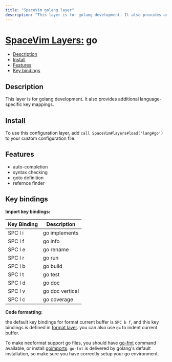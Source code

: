 ```yaml
---
title: "SpaceVim golang layer"
description: "This layer is for golang development. It also provides additional language-specific key mappings."
---
```


# [SpaceVim Layers:](https://spacevim.org/layers) go

<!-- vim-markdown-toc GFM -->

- [Description](#description)
- [Install](#install)
- [Features](#features)
- [Key bindings](#key-bindings)

<!-- vim-markdown-toc -->

## Description

This layer is for golang development. It also provides additional language-specific key mappings.

## Install

To use this configuration layer, add `call SpaceVim#layers#load('lang#go')` to your custom configuration file.

## Features

- auto-completion
- syntax checking
- goto definition
- refernce finder

## Key bindings

**Import key bindings:**

| Key Binding | Description     |
| ----------- | --------------- |
| SPC l i     | go implements   |
| SPC l f     | go info         |
| SPC l e     | go rename       |
| SPC l r     | go run          |
| SPC l b     | go build        |
| SPC l t     | go test         |
| SPC l d     | go doc          |
| SPC l v     | go doc vertical |
| SPC l c     | go coverage     |

**Code formatting:**

the default key bindings for format current buffer is `SPC b f`, and this key bindings is defined in [format layer](<>). you can also use `g=` to indent current buffer.

To make neoformat support go files, you should have [go-fmt](http://golang.org/cmd/gofmt/) command available, or
install [goimports](https://godoc.org/golang.org/x/tools/cmd/goimports). `go-fmt` is delivered by golang's default installation, so make sure you have correctly setup your go environment.
